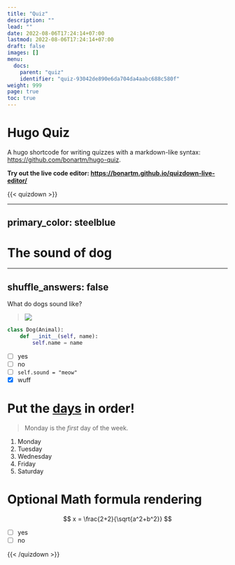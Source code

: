 ```yaml
---
title: "Quiz"
description: ""
lead: ""
date: 2022-08-06T17:24:14+07:00
lastmod: 2022-08-06T17:24:14+07:00
draft: false
images: []
menu:
  docs:
    parent: "quiz"
    identifier: "quiz-93042de890e6da704da4aabc688c580f"
weight: 999
page: true
toc: true
---
```

# Hugo Quiz

A hugo shortcode for writing quizzes with a markdown-like syntax: https://github.com/bonartm/hugo-quiz.

**Try out the live code editor: https://bonartm.github.io/quizdown-live-editor/**

{{< quizdown >}}

---
primary_color: steelblue
---

# The sound of dog

---
shuffle_answers: false
---

What do dogs sound like?

> ![](https://upload.wikimedia.org/wikipedia/commons/thumb/2/2d/Dog_-_%E0%B4%A8%E0%B4%BE%E0%B4%AF-6.JPG/150px-Dog_-_%E0%B4%A8%E0%B4%BE%E0%B4%AF-6.JPG)

```python
class Dog(Animal):
    def __init__(self, name):
        self.name = name
```

- [ ] yes
- [ ] no
- [ ] `self.sound = "meow"`
- [x] wuff

# Put the [days](https://en.wikipedia.org/wiki/Day) in order!

> Monday is the *first* day of the week.

1. Monday
2. Tuesday
3. Wednesday
4. Friday
5. Saturday  


# Optional Math formula rendering

$$
x = \frac{2+2}{\sqrt{a^2+b^2}}
$$


- [ ] yes
- [ ] no

{{< /quizdown >}}
